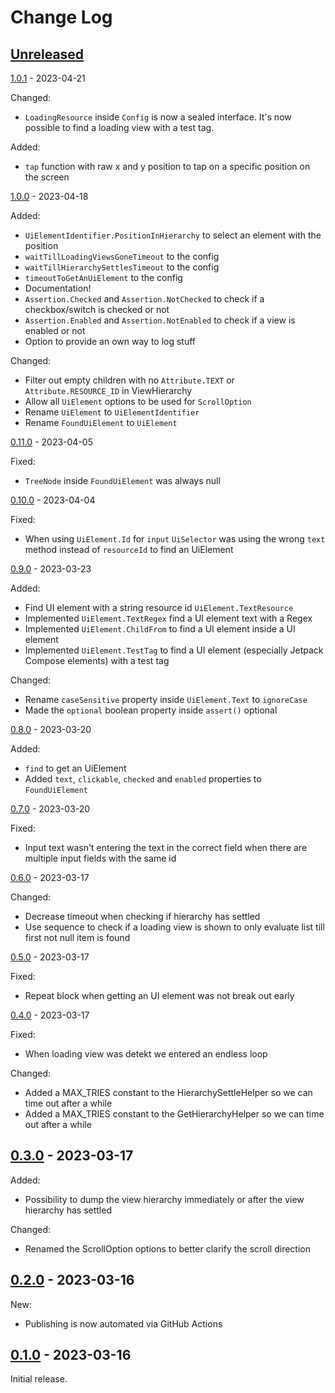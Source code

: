 # Change Log

[//]: # (https://keepachangelog.com/en/1.1.0/)

## [Unreleased]

[1.0.1] - 2023-04-21

Changed:
- `LoadingResource` inside `Config` is now a sealed interface.
It's now possible to find a loading view with a test tag.

Added:
- `tap` function with raw x and y position to tap on a specific position on the screen

[1.0.0] - 2023-04-18

Added:
- `UiElementIdentifier.PositionInHierarchy` to select an element with the position
- `waitTillLoadingViewsGoneTimeout` to the config
- `waitTillHierarchySettlesTimeout` to the config
- `timeoutToGetAnUiElement` to the config
- Documentation!
- `Assertion.Checked` and `Assertion.NotChecked` to check if a checkbox/switch is checked or not
- `Assertion.Enabled` and `Assertion.NotEnabled` to check if a view is enabled or not
- Option to provide an own way to log stuff

Changed:
- Filter out empty children with no `Attribute.TEXT` or `Attribute.RESOURCE_ID` in ViewHierarchy
- Allow all `UiElement` options to be used for `ScrollOption`
- Rename `UiElement` to `UiElementIdentifier`
- Rename `FoundUiElement` to `UiElement`

[0.11.0] - 2023-04-05

Fixed:
- `TreeNode` inside `FoundUiElement` was always null

[0.10.0] - 2023-04-04

Fixed:
- When using `UiElement.Id` for `input` `UiSelector` was using the wrong `text` method instead of `resourceId` to find an UiElement

[0.9.0] - 2023-03-23

Added:
- Find UI element with a string resource id `UiElement.TextResource`
- Implemented `UiElement.TextRegex` find a UI element text with a Regex
- Implemented `UiElement.ChildFrom` to find a UI element inside a UI element
- Implemented `UiElement.TestTag` to find a UI element (especially Jetpack Compose elements) with a
  test tag

Changed:
- Rename `caseSensitive` property inside `UiElement.Text` to `ignoreCase`
- Made the `optional` boolean property inside `assert()` optional

[0.8.0] - 2023-03-20

Added:
- `find` to get an UiElement
- Added `text`, `clickable`, `checked` and `enabled` properties to `FoundUiElement`

[0.7.0] - 2023-03-20

Fixed:
- Input text wasn't entering the text in the correct field when there are multiple input fields with the same id

[0.6.0] - 2023-03-17

Changed:
- Decrease timeout when checking if hierarchy has settled
- Use sequence to check if a loading view is shown to only evaluate list till first not null item is found

[0.5.0] - 2023-03-17

Fixed:
- Repeat block when getting an UI element was not break out early

[0.4.0] - 2023-03-17

Fixed:
- When loading view was detekt we entered an endless loop

Changed:
- Added a MAX_TRIES constant to the HierarchySettleHelper so we can time out after a while
- Added a MAX_TRIES constant to the GetHierarchyHelper so we can time out after a while

## [0.3.0] - 2023-03-17

Added:
- Possibility to dump the view hierarchy immediately or after the view hierarchy has settled


Changed:
- Renamed the ScrollOption options to better clarify the scroll direction

## [0.2.0] - 2023-03-16

New:

- Publishing is now automated via GitHub Actions

## [0.1.0] - 2023-03-16

Initial release.

[unreleased]: https://github.com/getyourguide/UiTestGlaze/compare/1.0.1...HEAD
[1.0.1]: https://github.com/getyourguide/UiTestGlaze/releases/tag/1.0.1
[1.0.0]: https://github.com/getyourguide/UiTestGlaze/releases/tag/1.0.0
[0.11.0]: https://github.com/getyourguide/UiTestGlaze/releases/tag/0.11.0
[0.10.0]: https://github.com/getyourguide/UiTestGlaze/releases/tag/0.10.0
[0.9.0]: https://github.com/getyourguide/UiTestGlaze/releases/tag/0.9.0
[0.8.0]: https://github.com/getyourguide/UiTestGlaze/releases/tag/0.8.0
[0.7.0]: https://github.com/getyourguide/UiTestGlaze/releases/tag/0.7.0
[0.6.0]: https://github.com/getyourguide/UiTestGlaze/releases/tag/0.6.0
[0.5.0]: https://github.com/getyourguide/UiTestGlaze/releases/tag/0.5.0
[0.4.0]: https://github.com/getyourguide/UiTestGlaze/releases/tag/0.4.0
[0.3.0]: https://github.com/getyourguide/UiTestGlaze/releases/tag/0.3.0
[0.2.0]: https://github.com/getyourguide/UiTestGlaze/releases/tag/0.2.0
[0.1.0]: https://github.com/getyourguide/UiTestGlaze/releases/tag/0.1.0
